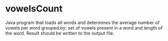 # vowelsCount
Java program that loads all words and determines the average number of vowels per word grouped by:  set of vowels present in a word and length of the word. Result should be written to the output file.
